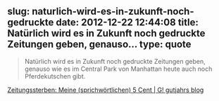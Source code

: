 slug: naturlich-wird-es-in-zukunft-noch-gedruckte
date: 2012-12-22 12:44:08
title: Natürlich wird es in Zukunft noch gedruckte Zeitungen geben, genauso...
type: quote
---

> Natürlich wird es in Zukunft noch gedruckte Zeitungen geben, genauso wie es im Central Park von Manhattan heute auch noch Pferdekutschen gibt.

[Zeitungssterben: Meine (sprichwörtlichen) 5 Cent | G! gutjahrs blog](http://gutjahr.biz/2012/11/zeitungssterben/)
